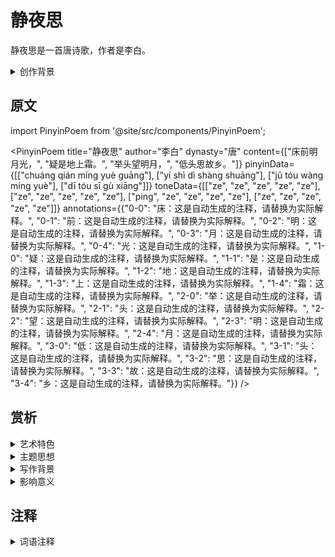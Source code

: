 # 静夜思

静夜思是一首唐诗歌，作者是李白。

<details>
<summary>创作背景</summary>

这首诗作于唐，具体创作年代已不可考。

</details>

## 原文

import PinyinPoem from '@site/src/components/PinyinPoem';

<PinyinPoem 
  title="静夜思"
  author="李白"
  dynasty="唐"
  content={["床前明月光，", "疑是地上霜。", "举头望明月，", "低头思故乡。"]}
  pinyinData={[["chuáng qián míng yuè guāng"], ["yí shì dì shàng shuāng"], ["jǔ tóu wàng míng yuè"], ["dī tóu sī gù xiāng"]]}
  toneData={[["ze", "ze", "ze", "ze", "ze"], ["ze", "ze", "ze", "ze", "ze"], ["ping", "ze", "ze", "ze", "ze"], ["ze", "ze", "ze", "ze", "ze"]]}
  annotations={{"0-0": "床：这是自动生成的注释，请替换为实际解释。", "0-1": "前：这是自动生成的注释，请替换为实际解释。", "0-2": "明：这是自动生成的注释，请替换为实际解释。", "0-3": "月：这是自动生成的注释，请替换为实际解释。", "0-4": "光：这是自动生成的注释，请替换为实际解释。", "1-0": "疑：这是自动生成的注释，请替换为实际解释。", "1-1": "是：这是自动生成的注释，请替换为实际解释。", "1-2": "地：这是自动生成的注释，请替换为实际解释。", "1-3": "上：这是自动生成的注释，请替换为实际解释。", "1-4": "霜：这是自动生成的注释，请替换为实际解释。", "2-0": "举：这是自动生成的注释，请替换为实际解释。", "2-1": "头：这是自动生成的注释，请替换为实际解释。", "2-2": "望：这是自动生成的注释，请替换为实际解释。", "2-3": "明：这是自动生成的注释，请替换为实际解释。", "2-4": "月：这是自动生成的注释，请替换为实际解释。", "3-0": "低：这是自动生成的注释，请替换为实际解释。", "3-1": "头：这是自动生成的注释，请替换为实际解释。", "3-2": "思：这是自动生成的注释，请替换为实际解释。", "3-3": "故：这是自动生成的注释，请替换为实际解释。", "3-4": "乡：这是自动生成的注释，请替换为实际解释。"}}
/>

## 赏析

<details>
<summary>艺术特色</summary>

1. **语言特点**
   - 语言优美凝练
   - 意境深远
   - 韵律和谐

2. **表现手法**
   - 善用比喻和象征
   - 意象鲜明
   - 结构严谨

</details>

<details>
<summary>主题思想</summary>

1. **主题内容**
   - 待补充

2. **思想特色**
   - 待补充

</details>

<details>
<summary>写作背景</summary>

这首诗创作于唐，反映了当时的社会状况和文人心态。

</details>

<details>
<summary>影响意义</summary>

1. 艺术价值
   - 意境优美
   - 格律工整
   - 语言精炼

2. 历史价值
   - 反映时代特征
   - 展现文人情怀
   - 传承文化精神

</details>

## 注释

<details>
<summary>词语注释</summary>

- 床前明月光：待补充
- 疑是地上霜：待补充
- 举头望明月：待补充
- 低头思故乡：待补充

</details>
